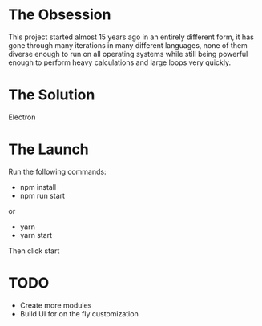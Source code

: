 # The Obsession

This project started almost 15 years ago in an entirely different form, it has gone through many iterations in many different languages, none of them diverse enough to run on all operating systems while still being powerful enough to perform heavy calculations and large loops very quickly. 

# The Solution

Electron

# The Launch

Run the following commands:

 * npm install 
 * npm run start

or

 * yarn
 * yarn start
 
 Then click start

# TODO
 * Create more modules
 * Build UI for on the fly customization
 
